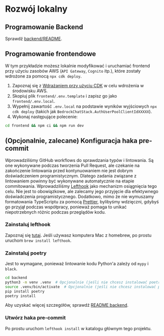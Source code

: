 # Rozwój lokalny

## Programowanie Backend

Sprawdź [backend/README](../backend/README_pl-PL.md).

## Programowanie frontendowe

W tym przykładzie możesz lokalnie modyfikować i uruchamiać frontend przy użyciu zasobów AWS (`API Gateway`, `Cognito` itp.), które zostały wdrożone za pomocą `npx cdk deploy`.

1. Zapoznaj się z [Wdrażaniem przy użyciu CDK](../README.md#deploy-using-cdk) w celu wdrożenia w środowisku AWS.
2. Skopiuj plik `frontend/.env.template` i zapisz go jako `frontend/.env.local`.
3. Wypełnij zawartość `.env.local` na podstawie wyników wyjściowych `npx cdk deploy` (takich jak `BedrockChatStack.AuthUserPoolClientIdXXXXX`).
4. Wykonaj następujące polecenie:

```zsh
cd frontend && npm ci && npm run dev
```

## (Opcjonalnie, zalecane) Konfiguracja haka pre-commit

Wprowadziliśmy GitHub workflows do sprawdzania typów i lintowania. Są one wykonywane podczas tworzenia Pull Request, ale czekanie na zakończenie lintowania przed kontynuowaniem nie jest dobrym doświadczeniem programistycznym. Dlatego zadania związane z lintowaniem powinny być wykonywane automatycznie na etapie commitowania. Wprowadziliśmy [Lefthook](https://github.com/evilmartians/lefthook?tab=readme-ov-file#install) jako mechanizm osiągnięcia tego celu. Nie jest to obowiązkowe, ale zalecamy jego przyjęcie dla efektywnego doświadczenia programistycznego. Dodatkowo, mimo że nie wymuszamy formatowania TypeScriptu za pomocą [Prettier](https://prettier.io/), bylibyśmy wdzięczni, gdybyś go przyjął podczas współpracy, ponieważ pomaga to unikać niepotrzebnych różnic podczas przeglądów kodu.

### Zainstaluj lefthook

Zapoznaj się [tutaj](https://github.com/evilmartians/lefthook#install). Jeśli używasz komputera Mac z homebrew, po prostu uruchom `brew install lefthook`.

### Zainstaluj poetry

Jest to wymagane, ponieważ lintowanie kodu Python'a zależy od `mypy` i `black`.

```sh
cd backend
python3 -m venv .venv  # Opcjonalnie (jeśli nie chcesz instalować poetry w swoim środowisku)
source .venv/bin/activate  # Opcjonalnie (jeśli nie chcesz instalować poetry w swoim środowisku)
pip install poetry
poetry install
```

Aby uzyskać więcej szczegółów, sprawdź [README backend](../backend/README_pl-PL.md).

### Utwórz haka pre-commit

Po prostu uruchom `lefthook install` w katalogu głównym tego projektu.